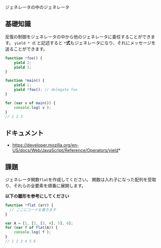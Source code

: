 ジェネレータの中のジェネレータ

## 基礎知識
反復の制御をジェネレータの中から他のジェネレータに委任することができます。
`yield * 式` と記述すると `*`**式**もジェネレータになり、それにメッセージを送ることができます。

```js
function *foo() {
    yield 2;
    yield 3;
}

function *main() {
    yield 1;
    yield *foo(); // delegate foo
}

for (var v of main()) {
    console.log( v );
}
// 1 2 3
```

## ドキュメント
 - https://developer.mozilla.org/en-US/docs/Web/JavaScript/Reference/Operators/yield*

## 課題
ジェネレータ関数`flat`を作成してください。
関数は入れ子になった配列を受取り、それらの全要素を順番に展開します。

**以下の雛形を参考にしてください**

```js
function *flat (arr) {
  // ここにコードを書きます  
}

var A = [1, [2, [3, 4], 5], 6];
for (var f of flat(A)) {
    console.log( f );
}
// 1 2 3 4 5 6
```
